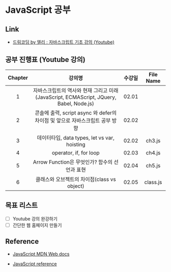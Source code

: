# JavaScript 공부

## Link

- [드림코딩 by 엘리 : 자바스크립트 기초 강의 (Youtube)](https://www.youtube.com/watch?v=wcsVjmHrUQg&list=PLv2d7VI9OotTVOL4QmPfvJWPJvkmv6h-2&ab_channel=%EB%93%9C%EB%A6%BC%EC%BD%94%EB%94%A9by%EC%97%98%EB%A6%AC)

## 공부 진행표 (Youtube 강의)

| Chapter |                                         강의명                                          | 수강일 | File Name |
| :-----: | :-------------------------------------------------------------------------------------: | :----: | :-------: |
|    1    | 자바스크립트의 역사와 현재 그리고 미래 (JavaScript, ECMAScript, JQuery, Babel, Node.js) | 02.01  |           |
|    2    |      콘솔에 출력, script async 와 defer의 차이점 및 앞으로 자바스크립트 공부 방향       | 02.02  |           |
|    3    |                      데이터타입, data types, let vs var, hoisting                       | 02.02  |  ch3.js   |
|    4    |                                 operator, if, for loop                                  | 02.03  |  ch4.js   |
|    5    |                      Arrow Function은 무엇인가? 함수의 선언과 표현                      | 02.04  |  ch5.js   |
|    6    |                       클래스와 오브젝트의 차이점(class vs object)                       | 02.05  | class.js  |

## 목표 리스트

- [ ] Youtube 강의 완강하기
- [ ] 간단한 웹 홈페이지 만들기

## Reference

- [JavaScript MDN Web docs](https://developer.mozilla.org/ko/docs/Web/JavaScript)

- [JavaScript reference](https://developer.mozilla.org/en-US/docs/Web/JavaScript/Reference)
